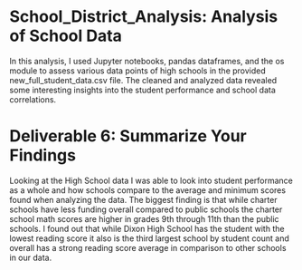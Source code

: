 # School_District_Analysis: Analysis of School Data

In this analysis, I used Jupyter notebooks, pandas dataframes, and the os module to assess various data points of high schools in the provided new_full_student_data.csv file. The cleaned and analyzed data revealed some interesting insights into the student performance and school data correlations.

# Deliverable 6: Summarize Your Findings

Looking at the High School data I was able to look into student performance as a whole and how schools compare to the average and minimum scores found when analyzing the data. The biggest finding is that while charter schools have less funding overall compared to public schools the charter school math scores are higher in grades 9th through 11th than the public schools. I found out that while Dixon High School has the student with the lowest reading score it also is the third largest school by student count and overall has a strong reading score average in comparison to other schools in our data.
